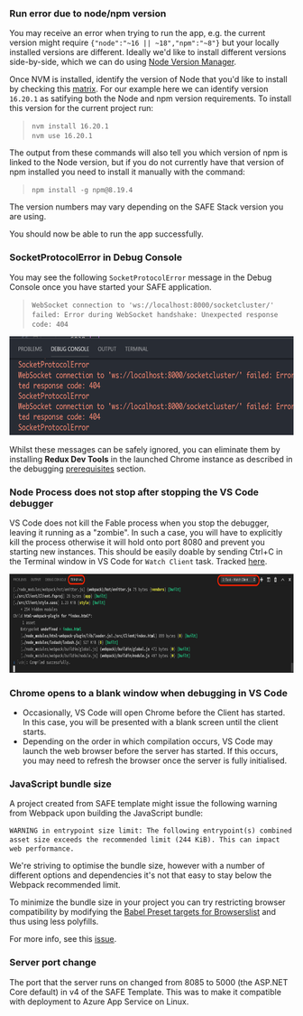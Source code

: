 ### Run error due to node/npm version

You may receive an error when trying to run the app, e.g. the current version might require `{"node":"~16 || ~18","npm":"~8"}` but your locally installed versions are different. Ideally we'd like to install different versions side-by-side, which we can do using [Node Version Manager](https://www.freecodecamp.org/news/node-version-manager-nvm-install-guide/).

Once NVM is installed, identify the version of Node that you'd like to install by checking this [matrix](https://nodejs.org/en/download/releases). For our example here we can identify version `16.20.1` as satifying both the Node and npm version requirements. To install this version for the current project run:

> `nvm install 16.20.1`<br/>
> `nvm use 16.20.1`

The output from these commands will also tell you which version of npm is linked to the Node version, but if you do not currently have that version of npm installed you need to install it manually with the command:

> `npm install -g npm@8.19.4`

The version numbers may vary depending on the SAFE Stack version you are using.

You should now be able to run the app successfully.

### SocketProtocolError in Debug Console

You may see the following `SocketProtocolError` message in the Debug Console once you have started your SAFE application.

> `WebSocket connection to 'ws://localhost:8000/socketcluster/' failed: Error during WebSocket handshake: Unexpected response code: 404`

<center><img src="../img/feature-debugging-5.png" style="height: 175px;"/></center>

Whilst these messages can be safely ignored, you can eliminate them by installing **Redux Dev Tools** in the launched Chrome instance as described in the debugging [prerequisites](../recipes/developing-and-testing/debug-safe-app/#0-install-prerequisites) section.

### Node Process does not stop after stopping the VS Code debugger
VS Code does not kill the Fable process when you stop the debugger, leaving it running as a "zombie". In such a case, you will have to explicitly kill the process otherwise it will hold onto
port 8080 and prevent you starting new instances. This should be easily doable by sending Ctrl+C in the Terminal window in VS Code for `Watch Client` task. Tracked [here](https://github.com/SAFE-Stack/SAFE-template/issues/191).

<center><img src="../img/faq-troubleshoot-debugging.png" style="height: 175px;"/></center>

### Chrome opens to a blank window when debugging in VS Code

* Occasionally, VS Code will open Chrome before the Client has started. In this case, you will be presented with a blank screen until the client starts.
* Depending on the order in which compilation occurs, VS Code may launch the web browser before the server has started. If this occurs, you may need to refresh the browser once the server is fully initialised.

### JavaScript bundle size

A project created from SAFE template might issue the following warning from Webpack upon building the JavaScript bundle:

```
WARNING in entrypoint size limit: The following entrypoint(s) combined asset size exceeds the recommended limit (244 KiB). This can impact web performance.
```

We're striving to optimise the bundle size, however with a number of different options and dependencies it's not that easy to stay below the Webpack recommended limit.

To minimize the bundle size in your project you can try restricting browser compatibility by modifying the [Babel Preset targets for Browserslist](https://babeljs.io/docs/en/babel-preset-env#targets) and thus using less polyfills.

For more info, see this [issue](https://github.com/SAFE-Stack/SAFE-template/issues/185).

### Server port change

The port that the server runs on changed from 8085 to 5000 (the ASP.NET Core default) in v4 of the SAFE Template. This was to make it compatible with deployment to Azure App Service on Linux.
